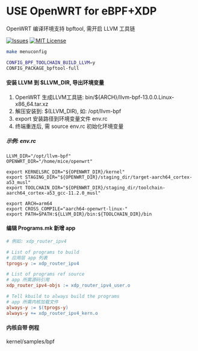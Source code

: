 
# USE OpenWRT for eBPF+XDP

OpenWRT 编译环境支持 bpftool, 需开启 LLVM 工具链

<!-- PROJECT SHIELDS -->

[![Issues][issues-shield]][issues-url]
[![MIT License][license-shield]][license-url]

<!-- PROJECT LOGO -->

```bash
make menuconfig

CONFIG_BPF_TOOLCHAIN_BUILD_LLVM=y
CONFIG_PACKAGE_bpftool-full
```

#### 安装 LLVM 到 $LLVM_DIR, 导出环境变量

1. OpenWRT 生成LLVM工具链:  bin/\${ARCH}/llvm-bpf-13.0.0.Linux-x86_64.tar.xz
2. 解压安装到: $(LLVM_DIR), 如: /opt/llvm-bpf
3. export 安装路径到环境变量文件 env.rc
4. 终端重连后, 需 source env.rc 初始化环境变量

##### 示例: env.rc
```
LLVM_DIR="/opt/llvm-bpf"
OPENWRT_DIR="/home/mice/openwrt"

export KERNELSRC_DIR="${OPENWRT_DIR}/kernel"
export STAGING_DIR="${OPENWRT_DIR}/staging_dir/target-aarch64_cortex-a53_musl"
export TOOLCHAIN_DIR="${OPENWRT_DIR}/staging_dir/toolchain-aarch64_cortex-a53_gcc-11.2.0_musl"

export ARCH=arm64
export CROSS_COMPILE="aarch64-openwrt-linux-"
export PATH=$PATH:${LLVM_DIR}/bin:${TOOLCHAIN_DIR}/bin
```

#### 编辑 Programs.mk 新增 app
``` makefile
# 例如: xdp_router_ipv4

# List of programs to build
# 应用层 app 列表
tprogs-y := xdp_router_ipv4

# List of programs ref source
# app 所需源码引用
xdp_router_ipv4-objs := xdp_router_ipv4_user.o

# Tell kbuild to always build the programs
# app 所需内核加载文件
always-y := $(tprogs-y)
always-y += xdp_router_ipv4_kern.o

```

#### 内核自带 例程

kernel/samples/bpf


<!-- links -->
[your-project-path]:fengmushu/xdp-samples.git

[issues-shield]: https://img.shields.io/badge/issues-0-red.svg?style=flat-square
[issues-url]: https://github.com/fengmushu/xdp-samples/issues

[license-shield]: https://img.shields.io/badge/license-MIT-green.svg?style=flat-square
[license-url]: https://github.com/fengmushu/xdp-samples/LICENSE.txt
